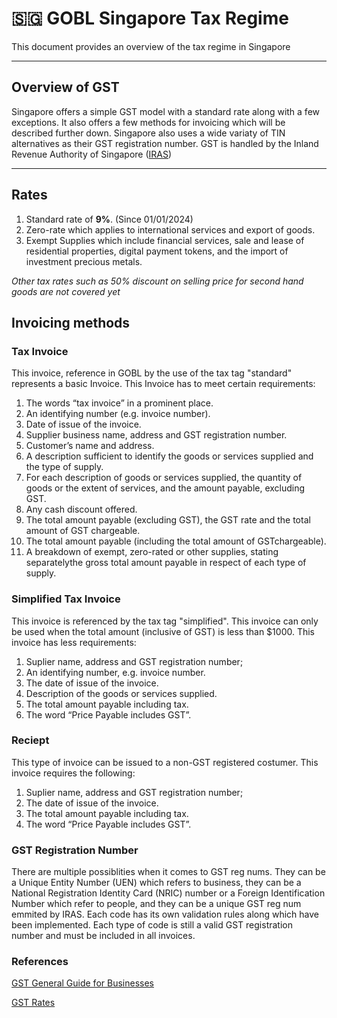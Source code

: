 # 🇸🇬 GOBL Singapore Tax Regime

This document provides an overview of the tax regime in Singapore

---

## Overview of GST

Singapore offers a simple GST model with a standard rate along with a few exceptions. It also offers a few methods for invoicing which will be described further down. Singapore also uses a wide variaty of TIN alternatives as their GST registration number. GST is handled by the Inland Revenue Authority of Singapore ([IRAS](https://www.iras.gov.sg/taxes/goods-services-tax-(gst)))

---

## Rates

1. Standard rate of **9%**. (Since 01/01/2024)
2. Zero-rate which applies to international services and export of goods.
3. Exempt Supplies which include financial services, sale and lease of residential properties, digital payment tokens, and the import of investment precious metals.

*Other tax rates such as 50% discount on selling price for second hand goods are not covered yet*

## Invoicing methods

### Tax Invoice

This invoice, reference in GOBL by the use of the tax tag "standard" represents a basic Invoice. This Invoice has to meet certain requirements:

1. The words “tax invoice” in a prominent place.
2. An identifying number (e.g. invoice number).
3. Date of issue of the invoice.
4. Supplier business name, address and GST registration number.
5. Customer’s name and address.
6. A description sufficient to identify the goods or services supplied and the type of supply.
7. For each description of goods or services supplied, the quantity of goods or the extent of services, and the amount payable, excluding GST.
8. Any cash discount offered.
9. The total amount payable (excluding GST), the GST rate and the total amount of GST chargeable.
10. The total amount payable (including the total amount of GSTchargeable).
11. A breakdown of exempt, zero-rated or other supplies, stating separatelythe gross total amount payable in respect of each type of supply.

### Simplified Tax Invoice

This invoice is referenced by the tax tag "simplified". This invoice can only be used when the total amount (inclusive of GST) is less than $1000. This invoice has less requirements:

1. Suplier name, address and GST registration number;
2. An identifying number, e.g. invoice number.
3. The date of issue of the invoice.
4. Description of the goods or services supplied.
5. The total amount payable including tax.
6. The word “Price Payable includes GST”.

### Reciept

This type of invoice can be issued to a non-GST registered costumer. This invoice requires the following:

1. Suplier name, address and GST registration number;
2. The date of issue of the invoice.
3. The total amount payable including tax.
4. The word “Price Payable includes GST”.

### GST Registration Number

There are multiple possiblities when it comes to GST reg nums. They can be a Unique Entity Number (UEN) which refers to business, they can be a National Registration Identity Card (NRIC) number or a Foreign Identification Number which refer to people, and they can be a unique GST reg num emmited by IRAS. Each code has its own validation rules along which have been implemented. Each type of code is still a valid GST registration number and must be included in all invoices.

### References

[GST General Guide for Businesses](https://www.iras.gov.sg/media/docs/default-source/e-tax/etaxguide_gst_gst-general-guide-for-businesses(1).pdf?sfvrsn=8a66716d_97)

[GST Rates](https://www.iras.gov.sg/taxes/goods-services-tax-(gst)/basics-of-gst/current-gst-rates)


